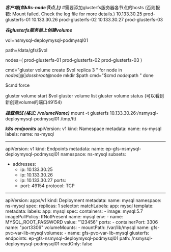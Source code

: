 ***客户端(如k8s-node节点上)***
#需要添加glusterfs服务器各节点的hosts (否则报错: Mount failed. Check the log file  for more details.)
10.133.30.25 prod-glusterfs-01
10.133.30.26 prod-glusterfs-02
10.133.30.27 prod-glusterfs-03

***在glusterfs服务器上创建volume***

vol=nsmysql-deploymysql-podmysql01

path=/data/gfs/$vol

nodes=( prod-glusterfs-01 prod-glusterfs-02 prod-glusterfs-03 )  

cmd="gluster volume create $vol replica 3 "
for node in ${nodes[@]}
do
   ssh root@$node mkdir $path
   cmd="$cmd $node:$path "
done

$cmd force

gluster volume start $vol
gluster volume list
gluster volume status   (可以看到新创建volume的端口49154)

***挂载测试 (格式: /volumeName)***
mount -t glusterfs 10.133.30.26:/nsmysql-deploymysql-podmysql01 /tmp/ttt


***k8s endponits***
apiVersion: v1
kind: Namespace
metadata:
   name: ns-mysql
   labels:
     name: ns-mysql

---
apiVersion: v1
kind: Endpoints
metadata:
  name: ep-gfs-nsmysql-deploymysql-podmysql01
  namespace: ns-mysql
subsets:
- addresses:
  - ip: 10.133.30.25
  - ip: 10.133.30.26
  - ip: 10.133.30.27
  ports:
  - port: 49154
    protocol: TCP

---
apiVersion: apps/v1
kind: Deployment
metadata:
  name: mysql
  namespace: ns-mysql
spec:
  replicas: 1
  selector:
    matchLabels:
      app: mysql
  template:
    metadata:
      labels:
        app: mysql
    spec:
      containers:
      - image: mysql:5.7
        imagePullPolicy: IfNotPresent
        name: mysql
        env:
          - name: MYSQL_ROOT_PASSWORD
            value: "123456"
        ports:
          - containerPort: 3306
            name: "port3306"
        volumeMounts:
        - mountPath: /var/lib/mysql
          name: gfs-pvc-var-lib-mysql
      volumes:
      - name: gfs-pvc-var-lib-mysql
        glusterfs:
          endpoints: ep-gfs-nsmysql-deploymysql-podmysql01
          path: /nsmysql-deploymysql-podmysql01
          readOnly: false
